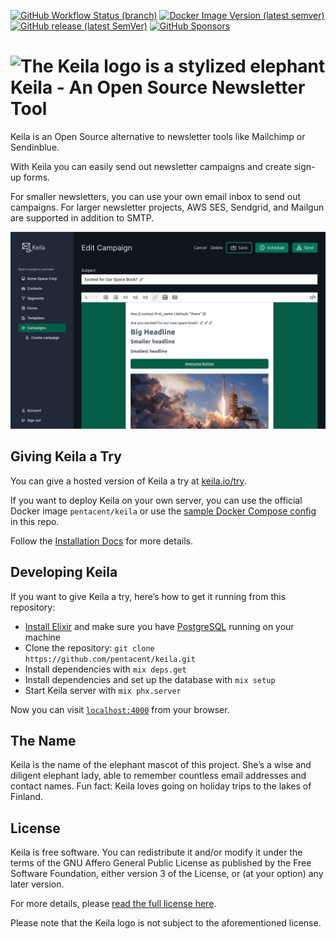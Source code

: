 [![GitHub Workflow Status (branch)](https://img.shields.io/github/workflow/status/pentacent/keila/CI/main?style=flat-square)](https://github.com/pentacent/keila/actions/workflows/ci.yml)
[![Docker Image Version (latest semver)](https://img.shields.io/docker/v/pentacent/keila?color=blue&label=docker%20image&style=flat-square)](https://hub.docker.com/r/pentacent/keila/tags)
[![GitHub release (latest SemVer)](https://img.shields.io/github/v/release/pentacent/keila?label=latest%20version&style=flat-square)](https://github.com/pentacent/keila/releases)
[![GitHub Sponsors](https://img.shields.io/github/sponsors/pentacent?color=ff69b4)](https://github.com/sponsors/pentacent)
  
# ![The Keila logo is a stylized elephant](.github/assets/logo.svg) Keila - An Open Source Newsletter Tool

Keila is an Open Source alternative to newsletter tools like Mailchimp or
Sendinblue.

With Keila you can easily send out newsletter campaigns and create sign-up
forms.

For smaller newsletters, you can use your own email inbox to send out campaigns.
For larger newsletter projects, AWS SES, Sendgrid, and Mailgun are supported in addition
to SMTP.

![Screenshot of the Keila campaign editor showing the WYSIWYG editor and the default template](.github/assets/keila-20211203.jpg)

## Giving Keila a Try

You can give a hosted version of Keila a try at [keila.io/try](https://www.keila.io/try).

If you want to deploy Keila on your own server, you can use the official Docker
image `pentacent/keila` or use the [sample Docker Compose config](ops/docker-compose.yml)
in this repo.

Follow the [Installation Docs](https://keila.io/docs/installation)
for more details.

## Developing Keila

If you want to give Keila a try, here’s how to get it running from this
repository:

* [Install Elixir](https://elixir-lang.org/install.html) and make sure you have [PostgreSQL](https://www.postgresql.org/) running on your machine
* Clone the repository:
  `git clone https://github.com/pentacent/keila.git`
* Install dependencies with `mix deps.get`
* Install dependencies and set up the database with `mix setup`
* Start Keila server with `mix phx.server`

Now you can visit [`localhost:4000`](http://localhost:4000) from your browser.

## The Name
Keila is the name of the elephant mascot of this project.
She’s a wise and diligent elephant lady, able to remember countless email
addresses and contact names.
Fun fact: Keila loves going on holiday trips to the lakes of Finland.

## License
Keila is free software. You can redistribute it and/or modify
it under the terms of the GNU Affero General Public License as
published by the Free Software Foundation, either version 3 of the
License, or (at your option) any later version.

For more details, please [read the full license here](LICENSE.md).

Please note that the Keila logo is not subject to the aforementioned license.

